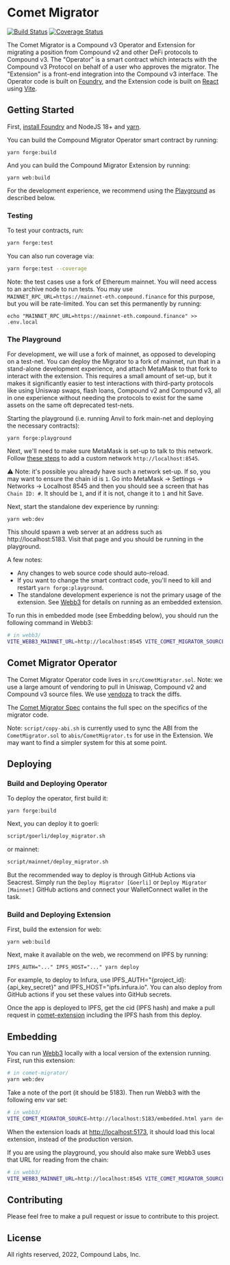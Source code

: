 
# Comet Migrator
[![Build Status](https://github.com/compound-finance/comet-migrator/workflows/Forge%20Test/badge.svg)](https://github.com/compound-finance/comet-migrator/actions?query=workflow%3A%22Forge+Test%22) [![Coverage Status](https://coveralls.io/repos/github/compound-finance/comet-migrator/badge.svg?t=TH4hUm)](https://coveralls.io/github/compound-finance/comet-migrator)

The Comet Migrator is a Compound v3 Operator and Extension for migrating a position from Compound v2 and other DeFi protocols to Compound v3. The "Operator" is a smart contract which interacts with the Compound v3 Protocol on behalf of a user who approves the migrator. The "Extension" is a front-end integration into the Compound v3 interface. The Operator code is built on [Foundry](https://book.getfoundry.sh/), and the Extension code is built on [React](https://reactjs.org/) using [Vite](https://vitejs.dev/).

## Getting Started

First, [install Foundry](https://book.getfoundry.sh/getting-started/installation) and NodeJS 18+ and [yarn](https://yarnpkg.com/). 

You can build the Compound Migrator Operator smart contract by running:

```
yarn forge:build
```

And you can build the Compound Migrator Extension by running:

```
yarn web:build
```

For the development experience, we recommend using the [Playground](#The-Playground) as described below.

### Testing

To test your contracts, run:

```sh
yarn forge:test
```

You can also run coverage via:

```sh
yarn forge:test --coverage
```

Note: the test cases use a fork of Ethereum mainnet. You will need access to an archive node to run tests. You may use `MAINNET_RPC_URL=https://mainnet-eth.compound.finance` for this purpose, but you will be rate-limited. You can set this permanently by running:

```
echo "MAINNET_RPC_URL=https://mainnet-eth.compound.finance" >> .env.local
```

### The Playground

For development, we will use a fork of mainnet, as opposed to developing on a test-net. You can deploy the Migrator to a fork of mainnet, run that in a stand-alone development experience, and attach MetaMask to that fork to interact with the extension. This requires a small amount of set-up, but it makes it significantly easier to test interactions with third-party protocols like using Uniswap swaps, flash loans, Compound v2 and Compound v3, all in one experience without needing the protocols to exist for the same assets on the same oft deprecated test-nets.

Starting the playground (i.e. running Anvil to fork main-net and deploying the necessary contracts):

```
yarn forge:playground
```

Next, we'll need to make sure MetaMask is set-up to talk to this network. Follow [these steps](https://metamask.zendesk.com/hc/en-us/articles/360043227612-How-to-add-a-custom-network-RPC) to add a custom network `http://localhost:8545`.

⚠️ Note: it's possible you already have such a network set-up. If so, you may want to ensure the chain id is `1`. Go into MetaMask -> Settings -> Networks -> Localhost 8545 and then you should see a screen that has `Chain ID: #`. It should be `1`, and if it is not, change it to `1` and hit Save.

Next, start the standalone dev experience by running:

```
yarn web:dev
```

This should spawn a web server at an address such as http://localhost:5183. Visit that page and you should be running in the playground.

A few notes:

 * Any changes to web source code should auto-reload.
 * If you want to change the smart contract code, you'll need to kill and restart `yarn forge:playground`.
 * The standalone development experience is not the primary usage of the extension. See [Webb3](https://github.com/compound-finance/webb3) for details on running as an embedded extension.

To run this in embedded mode (see Embedding below), you should run the following command in Webb3:

```sh
# in webb3/
VITE_WEBB3_MAINNET_URL=http://localhost:8545 VITE_COMET_MIGRATOR_SOURCE=http://localhost:5183/embedded.html yarn dev
```

## Comet Migrator Operator

The Comet Migrator Operator code lives in `src/CometMigrator.sol`. Note: we use a large amount of vendoring to pull in Uniswap, Compound v2 and Compound v3 source files. We use [vendoza](https://github.com/hayesgm/vendoza) to track the diffs.

The [Comet Migrator Spec](./SPEC.md) contains the full spec on the specifics of the migrator code.

Note: `script/copy-abi.sh` is currently used to sync the ABI from the `CometMigrator.sol` to `abis/CometMigrator.ts` for use in the Extension. We may want to find a simpler system for this at some point.

## Deploying

### Build and Deploying Operator

To deploy the operator, first build it:

```
yarn forge:build
```

Next, you can deploy it to goerli:

```sh
script/goerli/deploy_migrator.sh
```

or mainnet:

```sh
script/mainnet/deploy_migrator.sh
```

But the recommended way to deploy is through GitHub Actions via Seacrest. Simply run the `Deploy Migrator [Goerli]` or `Deploy Migrator [Mainnet]` GitHub actions and connect your WalletConnect wallet in the task.

### Build and Deploying Extension

First, build the extension for web:

```
yarn web:build
```

Next, make it available on the web, we recommend on IPFS by running:

```
IPFS_AUTH="..." IPFS_HOST="..." yarn deploy
```

For example, to deploy to Infura, use IPFS_AUTH="{project_id}:{api_key_secret}" and IPFS_HOST="ipfs.infura.io". You can also deploy from GitHub actions if you set these values into GitHub secrets.

Once the app is deployed to IPFS, get the cid (IPFS hash) and make a pull request in [comet-extension](https://github.com/compound-finance/comet-extension) including the IPFS hash from this deploy.

## Embedding

You can run [Webb3](https://github.com/compound-finance/webb3) locally with a local version of the extension running. First, run this extension:

```sh
# in comet-migrator/
yarn web:dev
```

Take a note of the port (it should be 5183). Then run Webb3 with the following env var set:

```sh
# in webb3/
VITE_COMET_MIGRATOR_SOURCE=http://localhost:5183/embedded.html yarn dev
```

When the extension loads at [http://localhost:5173](http://localhost:5173), it should load this local extension, instead of the production version.

If you are using the playground, you should also make sure Webb3 uses that URL for reading from the chain:

```sh
# in webb3/
VITE_WEBB3_MAINNET_URL=http://localhost:8545 VITE_COMET_MIGRATOR_SOURCE=http://localhost:5183/embedded.html yarn dev
```

## Contributing

Please feel free to make a pull request or issue to contribute to this project.

## License

All rights reserved, 2022, Compound Labs, Inc.
